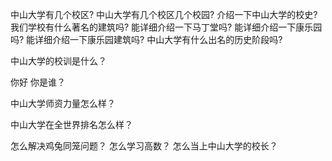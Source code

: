 中山大学有几个校区?
中山大学有几个校区几个校园?
介绍一下中山大学的校史?
我们学校有什么著名的建筑吗?
能详细介绍一下马丁堂吗?
能详细介绍一下康乐园吗?
能详细介绍一下康乐园建筑吗?
中山大学有什么出名的历史阶段吗?

中山大学的校训是什么？

你好
你是谁？

中山大学师资力量怎么样？

中山大学在全世界排名怎么样？

怎么解决鸡兔同笼问题？
怎么学习高数？
怎么当上中山大学的校长？